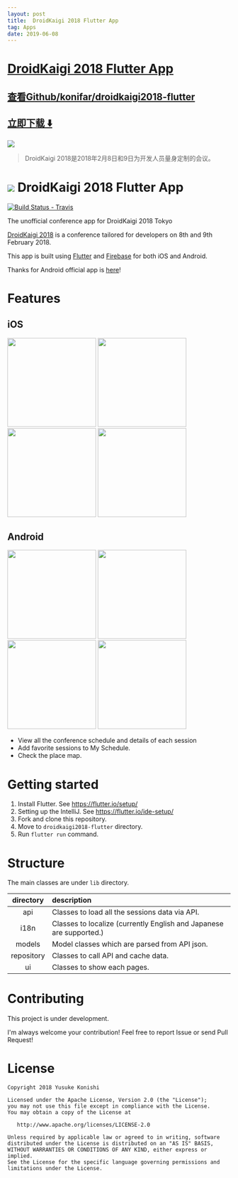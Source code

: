 ```yaml
---
layout: post
title:  DroidKaigi 2018 Flutter App
tag: Apps
date: 2019-06-08
---
```


# [DroidKaigi 2018 Flutter App ](http://github.com/konifar/droidkaigi2018-flutter) 



## [查看Github/konifar/droidkaigi2018-flutter](http://github.com/konifar/droidkaigi2018-flutter)
## [立即下载 ️⬇️ ](https://codeload.github.com/konifar/droidkaigi2018-flutter/zip/master) 


 
![](https://flutterawesome.com/content/images/2018/10/DroidKaigi-2018-Flutter-App.jpg)
 
>
> DroidKaigi 2018是2018年2月8日和9日为开发人员量身定制的会议。
>

 
# ![](https://raw.githubusercontent.com/konifar/droidkaigi2018-flutter/master/android/app/src/main/res/mipmap-mdpi/ic_launcher.png) DroidKaigi 2018 Flutter App

[![Build Status - Travis][0]][1]

The unofficial conference app for DroidKaigi 2018 Tokyo

[0]: https://travis-ci.com/konifar/droidkaigi2018-flutter.svg?token=rzzprAjeKHUugKX3Lx7N&branch=master
[1]: https://travis-ci.com/konifar/droidkaigi2018-flutter

[DroidKaigi 2018](https://droidkaigi.jp/2018/) is a conference tailored for developers on 8th and 9th February 2018.

This app is built using [Flutter](https://flutter.io/) and [Firebase](https://firebase.google.com) for both iOS and Android.

Thanks for Android official app is [here](https://github.com/DroidKaigi/conference-app-2018)!

# Features
## iOS
<img src="https://raw.githubusercontent.com/konifar/droidkaigi2018-flutter/master/art/ios_sessions.png" width="200" /> <img src="art/ios_session_detail.png" width="200" /> <img src="art/ios_map.png" width="200" /> <img src="art/ios_gif.gif" width="200" />

## Android
<img src="https://raw.githubusercontent.com/konifar/droidkaigi2018-flutter/master/art/android_sessions.jpg" width="200" /> <img src="art/android_session_detail.jpg" width="200" /> <img src="art/android_map.jpg" width="200" /> <img src="art/android_gif.gif" width="200" />

- View all the conference schedule and details of each session
- Add favorite sessions to My Schedule.
- Check the place map.

# Getting started
1. Install Flutter. See https://flutter.io/setup/
2. Setting up the IntelliJ. See https://flutter.io/ide-setup/
3. Fork and clone this repository.
4. Move to `droidkaigi2018-flutter` directory.
5. Run `flutter run` command.

# Structure
The main classes are under `lib` directory.

directory | description
:--: | :--
api | Classes to load all the sessions data via API.
i18n | Classes to localize (currently English and Japanese are supported.)
models | Model classes which are parsed from API json.
repository | Classes to call API and cache data.
ui | Classes to show each pages. 

# Contributing
This project is under development.

I'm always welcome your contribution! Feel free to report Issue or send Pull Request! 

# License
```
Copyright 2018 Yusuke Konishi

Licensed under the Apache License, Version 2.0 (the "License");
you may not use this file except in compliance with the License.
You may obtain a copy of the License at

   http://www.apache.org/licenses/LICENSE-2.0

Unless required by applicable law or agreed to in writing, software
distributed under the License is distributed on an "AS IS" BASIS,
WITHOUT WARRANTIES OR CONDITIONS OF ANY KIND, either express or implied.
See the License for the specific language governing permissions and
limitations under the License.
```

